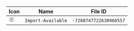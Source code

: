 | Icon | Name | File ID |
| ---  | ---  | ---     |
| ![](Import-Available.png) | `Import-Available` | `-7288747722630960557` |
